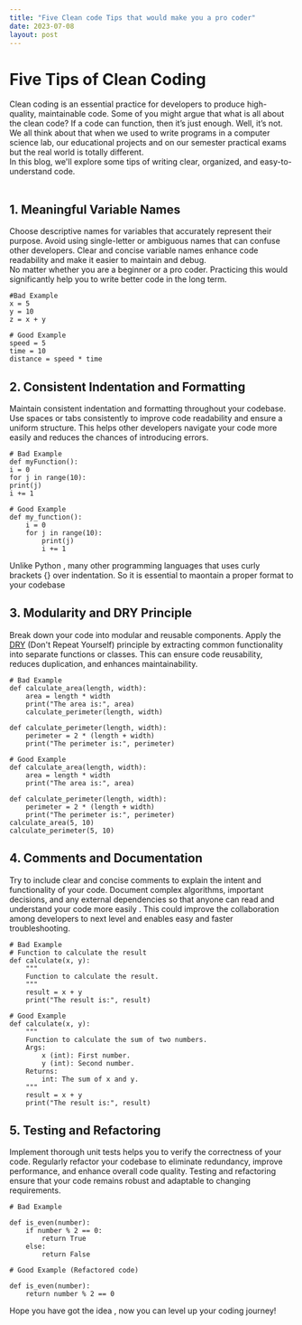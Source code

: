 ```yaml
---
title: "Five Clean code Tips that would make you a pro coder"
date: 2023-07-08
layout: post
---
```


# Five Tips of Clean Coding

Clean coding is an essential practice for developers to produce high-quality, maintainable code. Some of you might argue that what is all about the clean code? If a code can function, then it’s just enough. Well, it’s not. We all think about that when we used to write programs in a computer science lab, our educational projects and on our semester practical exams but the real world is totally different. 
<br/>
In this blog, we'll explore some tips of writing clear, organized, and easy-to-understand code. <br/>  <br/>



## 1. Meaningful Variable Names

Choose descriptive names for variables that accurately represent their purpose. Avoid using single-letter or ambiguous names that can confuse other developers. Clear and concise variable names enhance code readability and make it easier to maintain and debug.
<br/>
No matter whether you are a beginner or a pro coder. Practicing this would significantly help you to write better code in the long term.

```
#Bad Example
x = 5
y = 10
z = x + y
```
```
# Good Example
speed = 5
time = 10
distance = speed * time
```

## 2. Consistent Indentation and Formatting

Maintain consistent indentation and formatting throughout your codebase. Use spaces or tabs consistently to improve code readability and ensure a uniform structure. This helps other developers navigate your code more easily and reduces the chances of introducing errors.

```
# Bad Example
def myFunction():
i = 0
for j in range(10):
print(j)
i += 1
```

```
# Good Example
def my_function():
    i = 0
    for j in range(10):
        print(j)
        i += 1
```

Unlike Python , many other programming languages that uses curly brackets {} over indentation. So it is essential to maontain a proper format to your codebase 

## 3. Modularity and DRY Principle

Break down your code into modular and reusable components. Apply the [DRY](https://en.wikipedia.org/wiki/Don%27t_repeat_yourself) (Don't Repeat Yourself) principle by extracting common functionality into separate functions or classes. This can ensure code reusability, reduces duplication, and enhances maintainability.

```
# Bad Example
def calculate_area(length, width):
    area = length * width
    print("The area is:", area)
    calculate_perimeter(length, width)

def calculate_perimeter(length, width):
    perimeter = 2 * (length + width)
    print("The perimeter is:", perimeter)
```
```
# Good Example
def calculate_area(length, width):
    area = length * width
    print("The area is:", area)

def calculate_perimeter(length, width):
    perimeter = 2 * (length + width)
    print("The perimeter is:", perimeter)
calculate_area(5, 10)
calculate_perimeter(5, 10)
```

## 4. Comments and Documentation

Try to include clear and concise comments to explain the intent and functionality of your code. Document complex algorithms, important decisions, and any external dependencies so that anyone can read and understand your code more easily . This could improve the collaboration among developers to next level and enables easy and faster troubleshooting.

```
# Bad Example
# Function to calculate the result
def calculate(x, y):
    """
    Function to calculate the result.
    """
    result = x + y
    print("The result is:", result)
```
```
# Good Example
def calculate(x, y):
    """
    Function to calculate the sum of two numbers.
    Args:
        x (int): First number.
        y (int): Second number.
    Returns:
        int: The sum of x and y.
    """
    result = x + y
    print("The result is:", result)
```

## 5. Testing and Refactoring

Implement thorough unit tests helps you to verify the correctness of your code. Regularly refactor your codebase to eliminate redundancy, improve performance, and enhance overall code quality. Testing and refactoring ensure that your code remains robust and adaptable to changing requirements.


```
# Bad Example

def is_even(number):
    if number % 2 == 0:
        return True
    else:
        return False
```
```
# Good Example (Refactored code)

def is_even(number):
    return number % 2 == 0
```

Hope you have got the idea , now you can level up your coding journey!

